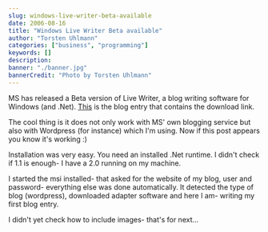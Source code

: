 ```yaml
---
slug: windows-live-writer-beta-available
date: 2006-08-16
title: "Windows Live Writer Beta available"
author: "Torsten Uhlmann"
categories: ["business", "programming"]
keywords: []
description:
banner: "./banner.jpg"
bannerCredit: "Photo by Torsten Uhlmann"
---
```


MS has released a Beta version of Live Writer, a blog writing software for Windows (and .Net). [This](http://windowslivewriter.spaces.live.com/PersonalSpace.aspx?_c02_owner=1) is the blog entry that contains the download link.

The cool thing is it does not only work with MS' own blogging service but also with Wordpress (for instance) which I'm using. Now if this post appears you know it's working :)

Installation was very easy. You need an installed .Net runtime. I didn't check if 1.1 is enough- I have a 2.0 running on my machine.

I started the msi installed- that asked for the website of my blog, user and password- everything else was done automatically. It detected the type of blog (wordpress), downloaded adapter software and here I am- writing my first blog entry.

I didn't yet check how to include images- that's for next...
